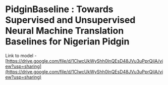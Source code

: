 # PidginBaseline : Towards Supervised and Unsupervised Neural Machine Translation Baselines for Nigerian Pidgin 

Link to model - [https://drive.google.com/file/d/1ClwcUkWyShh0lnQEsD48JVu3uPprQjlA/view?usp=sharing](https://drive.google.com/file/d/1ClwcUkWyShh0lnQEsD48JVu3uPprQjlA/view?usp=sharing)